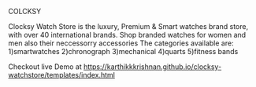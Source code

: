 COLCKSY

Clocksy Watch Store is the luxury, Premium & Smart watches brand store, with over 40 international brands. Shop branded watches for women and men also their neccessorry accessories
The categories available are:
  1)smartwatches
  2)chronograph
  3)mechanical
  4)quarts
  5)fitness bands

Checkout live Demo at https://karthikkkrishnan.github.io/clocksy-watchstore/templates/index.html
